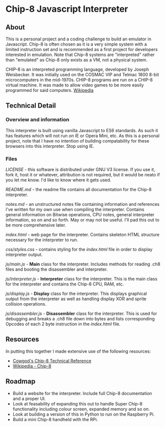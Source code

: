 # Chip-8 Javascript Interpreter

## About
This is a personal project and a coding challenge to build an emulator in Javascript. Chip-8 is often chosen as it is a very simple system with a limited instruction set and is recommended as a first project for developers interested in emulation. Note that Chip-8 systems are "interpreted" rather than "emulated" as Chip-8 only exists as a VM, not a physical system.

CHIP-8 is an interpreted programming language, developed by Joseph Weisbecker. It was initially used on the COSMAC VIP and Telmac 1800 8-bit microcomputers in the mid-1970s. CHIP-8 programs are run on a CHIP-8 virtual machine. It was made to allow video games to be more easily programmed for said computers. [Wikipedia](https://en.wikipedia.org/wiki/CHIP-8)

## Technical Detail

### Overview and information
This interpreter is built using vanilla  Javascript to ES6 standards. As such it has features which will not run on IE or Opera Mini, etc. As this is a personal project, note that I have no intention of building compatability for these browsers into this interpreter. Stop using IE.

### Files
_LICENSE_ - this software is distributed under GNU V3 license. If you use it, fork it, host it or whatever, attribution is not required, but it would be neato if you let me know. I'd like to know where it gets used.

_README.md_ - the readme file contains all documentation for the Chip-8 interpreter.

_notes.md_ - an unstructured notes file containing information and references I've written for my own use when compiling the interpreter. Contains general information on Bitwise operations, CPU notes, general interpreter information, so on and so forth. May or may not be useful. I'll pad this out to be more comprehensive later.

_index.html_ - web page for the interpreter. Contains skeleton HTML structure necessary for the interpreter to run.

_css/styles.css_ - contains styling for the _index.html_ file in order to display interpreter output.

_js/main.js_ - **Main** class for the interpreter. Includes methods for reading .ch8 files and booting the disassembler and interpreter.

_js/interpreter.js_ - **Interpreter** class for the interpreter. This is the main class for the interpreter and contains the Chip-8 CPU, RAM, etc.

_js/display.js_ - **Display** class for the interpreter. This displays graphical output from the interpreter as well as handling display XOR and sprite collision operations.

_js/disassembler.js_ - **Disassembler** class for the interpreter. This is used for debugging and breaks a .ch8 file down into bytes and lists corresponding Opcodes of each 2 byte instruction in the _index.html_ file.

## Resources
In putting this together I made extensive use of the following resources: 

* [Cowgod's Chip-8 Technical Reference](http://devernay.free.fr/hacks/chip8/C8TECH10.HTM)
* [Wikipedia - Chip-8](https://en.wikipedia.org/wiki/CHIP-8)

## Roadmap
 * Build a website for the interpreter. Include full Chip-8 documentation and a proper UI.
 * Look at feasability of expanding this out to handle Super Chip-8 functionality including colour screen, expanded memory and so on.
 * Look at building a version of this in Python to run on the Raspberry Pi.
 * Build a mini Chip-8 handheld with the RPi.